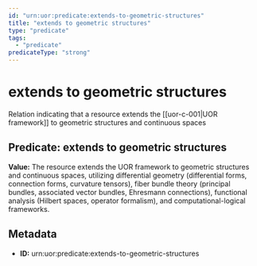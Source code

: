 ```yaml
---
id: "urn:uor:predicate:extends-to-geometric-structures"
title: "extends to geometric structures"
type: "predicate"
tags:
  - "predicate"
predicateType: "strong"
---
```


# extends to geometric structures

Relation indicating that a resource extends the [[uor-c-001|UOR framework]] to geometric structures and continuous spaces

## Predicate: extends to geometric structures

**Value:** The resource extends the UOR framework to geometric structures and continuous spaces, utilizing differential geometry (differential forms, connection forms, curvature tensors), fiber bundle theory (principal bundles, associated vector bundles, Ehresmann connections), functional analysis (Hilbert spaces, operator formalism), and computational-logical frameworks.

## Metadata

- **ID:** urn:uor:predicate:extends-to-geometric-structures
